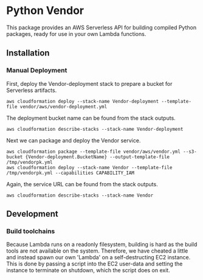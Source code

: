 # Python Vendor

This package provides an AWS Serverless API for building compiled Python
packages, ready for use in your own Lambda functions.


## Installation

### Manual Deployment

First, deploy the Vendor-deployment stack to prepare a bucket for Serverless
artifacts.
```
aws cloudformation deploy --stack-name Vendor-deployment --template-file vendor/aws/vendor-deployment.yml
```
The deployment bucket name can be found from the stack outputs.
```
aws cloudformation describe-stacks --stack-name Vendor-deployment
```

Next we can package and deploy the Vendor service.
```
aws cloudformation package --template-file vendor/aws/vendor.yml --s3-bucket {Vendor-deployment.BucketName} --output-template-file /tmp/vendorpk.yml
aws cloudformation deploy --stack-name Vendor --template-file /tmp/vendorpk.yml --capabilities CAPABILITY_IAM
```
Again, the service URL can be found from the stack outputs.
```
aws cloudformation describe-stacks --stack-name Vendor
```


## Development

### Build toolchains

Because Lambda runs on a readonly filesystem, building is hard as the build
tools are not available on the system. Therefore, we have cheated a little and
instead spawn our own 'Lambda' on a self-destructing EC2 instance. This is done
by passing a script into the EC2 user-data and setting the instance to
terminate on shutdown, which the script does on exit.
